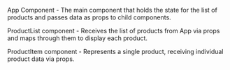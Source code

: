 App Component - The main component that holds the state for the list of products and passes data as props to child components.

ProductList component - Receives the list of products from App via props and maps through them to display each product.

ProductItem component - Represents a single product, receiving individual product data via props.
